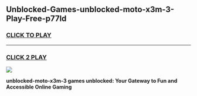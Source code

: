 
## Unblocked-Games-unblocked-moto-x3m-3-Play-Free-p77ld
<h3>
<a href="https://premium76.site?title=unblocked-moto-x3m-3&ref=19M">CLICK TO PLAY</a></h3>
<hr>

<h3>
<a href="https://premium76.site?title=unblocked-moto-x3m-3&ref=19M">CLICK 2 PLAY</a>
  
</h3>

<a href="https://premium76.site?title=unblocked-moto-x3m-3&ref=19M"><img src="https://clearcache.store/games.png"></a>


**unblocked-moto-x3m-3 games unblocked: Your Gateway to Fun and Accessible Online Gaming**

